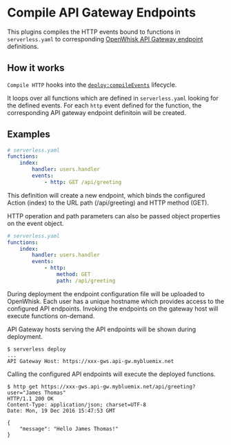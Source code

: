 # Compile API Gateway Endpoints

This plugins compiles the HTTP events bound to functions in `serverless.yaml` to
corresponding [OpenWhisk API Gateway endpoint](https://github.com/openwhisk/openwhisk/blob/master/docs/apigateway.md)
definitions.

## How it works

`Compile HTTP` hooks into the [`deploy:compileEvents`](/lib/plugins/deploy) lifecycle.

It loops over all functions which are defined in `serverless.yaml` looking for
the defined events. For each `http` event defined for the function, the
corresponding API gateway endpoint definitoin will be created.

## Examples

```yaml
# serverless.yaml
functions:
    index:
        handler: users.handler
        events:
            - http: GET /api/greeting
```

This definition will create a new endpoint, which binds the configured Action
(index) to the URL path (/api/greeting) and HTTP method (GET).

HTTP operation and path parameters can also be passed object properties on the
event object.

```yaml
# serverless.yaml
functions:
    index:
        handler: users.handler
        events:
            - http: 
                method: GET 
                path: /api/greeting
```

During deployment the endpoint configuration file will be uploaded to OpenWhisk.
Each user has a unique hostname which provides access to the configured API
endpoints. Invoking the endpoints on the gateway host will execute functions
on-demand.

API Gateway hosts serving the API endpoints will be shown during deployment.

```shell
$ serverless deploy
...
API Gateway Host: https://xxx-gws.api-gw.mybluemix.net
```

Calling the configured API endpoints will execute the deployed functions.

````shell
$ http get https://xxx-gws.api-gw.mybluemix.net/api/greeting?user="James Thomas"
HTTP/1.1 200 OK
Content-Type: application/json; charset=UTF-8
Date: Mon, 19 Dec 2016 15:47:53 GMT

{
    "message": "Hello James Thomas!"
}
````
